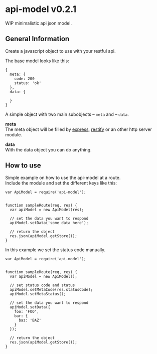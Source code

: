 # api-model v0.2.1
WIP minimalistic api json model.  


## General Information
Create a javascript object to use with your restful api.  

The base model looks like this:

```
{
  meta: {
    code: 200
    status: 'ok'
  },
  data: {
  
  }
}
```

A simple object with two main subobjects – `meta` and – `data`.  

**meta**  
The meta object will be filled by [express](https://github.com/visionmedia/express), [restify](https://github.com/mcavage/node-restify) or an other http server module.

**data**  
With the data object you can do anything.


## How to use
Simple example on how to use the api-model at a route.  
Include the module and set the different keys like this:

```
var ApiModel = require('api-model');


function sampleRoute(req, res) {
  var apiModel = new ApiModel(res);
  
  // set the data you want to respond
  apiModel.setData('some data here');
  
  // return the object
  res.json(apiModel.getStore());
}
```

In this example we set the status code manually.

```
var ApiModel = require('api-model');


function sampleRoute(req, res) {
  var apiModel = new ApiModel();
  
  // set status code and status
  apiModel.setMetaCode(res.statusCode);
  apiModel.setMetaStatus();
  
  // set the data you want to respond
  apiModel.setData({
    foo: 'FOO',
    bar: {
      baz: 'BAZ'
    }
  });
  
  // return the object
  res.json(apiModel.getStore());
}
```
